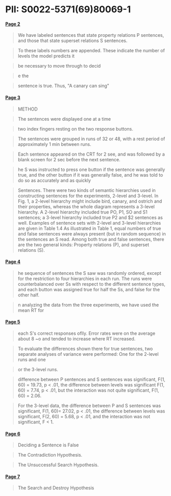 # PII: S0022-5371(69)80069-1


#### [Page 2](highlights://Collins%20&%20Quillian%201969#page=2)

> We have labeled sentences that state property relations P
> sentences, and those that state superset relations S sentences.

> To these labels numbers are appended. These indicate the number
> of levels the model predicts it

> be necessary to move through to decid

> e the

> sentence is true. Thus, "A canary can sing"

#### [Page 3](highlights://Collins%20&%20Quillian%201969#page=3)

> METHOD

> The sentences were displayed one at a time

> two index fingers resting on the two response buttons.

> The sentences were grouped in runs of 32 or 48, with a rest
> period of approximately 1 min between runs.

> Each sentence appeared on the CRT for 2 see, and was followed by
> a blank screen for 2 sec before the next sentence.

> he S was instructed to press one button if the sentence was
> generally true, and the other button if it was generally false,
> and he was told to do so as accurately and as quickly

> Sentences. There were two kinds of semantic hierarchies used in
> constructing sentences for the experiments, 2-level and 3-level.
> In Fig. 1, a 2-level hierarchy might include bird, canary, and
> ostrich and their properties, whereas the whole diagram
> represents a 3-level hierarchy. A 2-level hierarchy included
> true PO, P1, SO and S1 sentences; a 3-level hierarchy included
> true P2 and $2 sentences as well. Examples of sentence sets with
> 2-level and 3-level hierarchies are given in Table 1.4 As
> illustrated in Table 1, equal numbers of true and false
> sentences were always present (but in random sequence) in the
> sentences an S read. Among both true and false sentences, there
> are the two general kinds: Property relations (P), and superset
> relations (S).

#### [Page 4](highlights://Collins%20&%20Quillian%201969#page=4)

> he sequence of sentences the S saw was randomly ordered, except
> for the restriction to four hierarchies in each run. The runs
> were counterbalanced over Ss with respect to the different
> sentence types, and each button was assigned true for half the
> Ss, and false for the other half.

> n analyzing the data from the three experiments, we have used
> the mean RT for

#### [Page 5](highlights://Collins%20&%20Quillian%201969#page=5)

> each S's correct responses oflly. Error rates were on the
> average about 8 ~o and tended to increase where RT increased.

> To evaluate the differences shown there for true sentences, two
> separate analyses of variance were performed: One for the
> 2-level runs and one

> or the 3-level runs.

> difference between P sentences and S sentences was significant,
> F(1, 60) = 19.73, p < .01, the difference between levels was
> significant F(1, 60) = 7.74, p < .01, but the interaction was
> not quite significant, F(1, 60) = 2.06.

> For the 3-level data, the difference between P and S sentences
> was significant, F(1, 60)= 27.02, p < .01, the difference
> between levels was significant, F(2, 60) = 5.68, p < .01, and
> the interaction was not significant, F < 1.

#### [Page 6](highlights://Collins%20&%20Quillian%201969#page=6)

> Deciding a Sentence is False

> The Contradiction Hypothesis.

> The Unsuccessful Search Hypothesis.

#### [Page 7](highlights://Collins%20&%20Quillian%201969#page=7)

> The Search and Destroy Hypothesis


